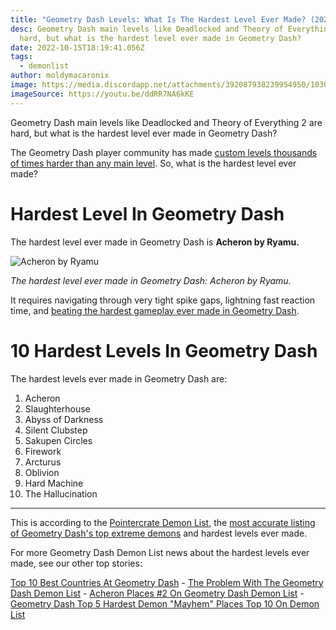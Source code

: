 ```yaml
---
title: "Geometry Dash Levels: What Is The Hardest Level Ever Made? (2022)"
desc: Geometry Dash main levels like Deadlocked and Theory of Everything 2 are
  hard, but what is the hardest level ever made in Geometry Dash?
date: 2022-10-15T18:19:41.056Z
tags:
  - demonlist
author: moldymacaronix
image: https://media.discordapp.net/attachments/392087938239954950/1030912772151726170/image0.jpg
imageSource: https://youtu.be/ddRR7NA6kKE
---
```

Geometry Dash main levels like Deadlocked and Theory of Everything 2 are hard, but what is the hardest level ever made in Geometry Dash?

The Geometry Dash player community has made [custom levels thousands of times harder than any main level](/posts/geometry-dash-tartarus-falls-from-top-10-after-2-years/). So, what is the hardest level ever made?

# Hardest Level In Geometry Dash

The hardest level ever made in Geometry Dash is **Acheron by Ryamu.**

![Acheron by Ryamu](https://i.ytimg.com/vi/8NiVG9VqPlQ/maxresdefault.jpg)

*The hardest level ever made in Geometry Dash: Acheron by Ryamu.*

It requires navigating through very tight spike gaps, lightning fast reaction time, and [beating the hardest gameplay ever made in Geometry Dash](/posts/breaking-acheron-takes-1-spot-on-geometry-dash-demonlist/).

# 10 Hardest Levels In Geometry Dash

The hardest levels ever made in Geometry Dash are:

1. Acheron
2. Slaughterhouse
3. Abyss of Darkness
4. Silent Clubstep
5. Sakupen Circles
6. Firework
7. Arcturus
8. Oblivion
9. Hard Machine
10. The Hallucination

---

This is according to the [Pointercrate Demon List](/categories/demonlist/), the [most accurate listing of Geometry Dash's top extreme demons](/posts/geometry-dash-slaughterhouse-top-1/) and hardest levels ever made.

For more Geometry Dash Demon List news about the hardest levels ever made, see our other top stories:

[Top 10 Best Countries At Geometry Dash](/posts/top-10-best-countries-at-geometry-dash/) - [The Problem With The Geometry Dash Demon List](/posts/geometry-dash-the-problem-with-the-demonlist/) - [Acheron Places #2 On Geometry Dash Demon List](/posts/geometry-dash-acheron-places-top-2-on-demonlist/) - [Geometry Dash Top 5 Hardest Demon "Mayhem" Places Top 10 On Demon List](/posts/geometry-dash-mayhem-places-top-10-in-demonlist/)